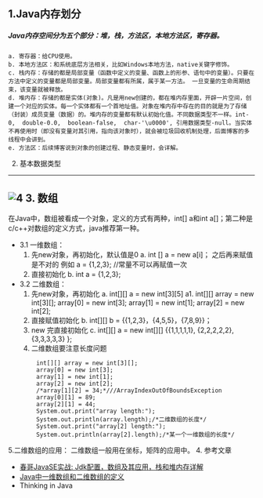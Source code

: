 ﻿1.Java内存划分
---
##### Java内存空间分为五个部分：堆，栈，方法区，本地方法区，寄存器。
    a. 寄存器：给CPU使用。
    b. 本地方法区：和系统底层方法相关，比如Windows本地方法，native关键字修饰。
    c. 栈内存：存储的都是局部变量（函数中定义的变量、函数上的形参、语句中的变量）。只要在方法中定义的变量都是局部变量。局部变量都有所属，属于某一方法。 一旦变量的生命周期结束，该变量就被释放。      
    d. 堆内存：存储的都是实体(对象)。凡是用new创建的，都在堆内存里面，开辟一片空间，创建一个对应的实体。每一个实体都有一个首地址值。对象在堆内存中存在的目的就是为了存储（封装）成员变量（数据）的。堆内存的变量都有默认初始化值。不同数据类型不一样。int-0,  double-0.0,  boolean-false,  char-'\u0000', 引用数据类型-null。当实体不再使用时（即没有变量对其引用，指向该对象时），就会被垃圾回收机制处理，后面博客的多线程中会讲到。
    e. 方法区：后续博客说到对象的创建过程、静态变量时，会详解。

2. 基本数据类型
---
![4](../../图片/12月/4.png)
3. 数组
---
 在Java中，数组被看成一个对象，定义的方式有两种，int[] a和int a[]；第二种是c/c++对数组的定义方式，java推荐第一种。
- 3.1 一维数组：
    1. 先new对象，再初始化，默认值是0
       a. int [] a = new a[i]；
      之后再来赋值是不对的
      例如 a = {1,2,3}; //常量不可以再赋值一次
    2. 直接初始化
       b. int a = {1,2,3};
- 3.2 二维数组：
    1. 先new对象，再初始化
      a. int[][] a = new int[3][5]
      a1.  int[][] array = new int[3][];
        array[0] = new int[3];
        array[1] = new int[1];
        array[2] = new int[2];
    2. 直接赋值初始化
      b. int[][] b = {{1,2,3}，{4,5,5}，{7,8,9}}；
    3. new 完直接初始化
    c. int[][] a = new int[][] {{1,1,1,1,1}, {2,2,2,2,2}, {3,3,3,3,3} };
  4. 二维数组要注意长度问题
```
        int[][] array = new int[3][];  
        array[0] = new int[3];  
        array[1] = new int[1];  
        array[2] = new int[2];  
        /*array[1][2] = 34;*///ArrayIndexOutOfBoundsException  
        array[0][1] = 89;  
        array[2][1] = 44;  
        System.out.print("array length:");  
        System.out.println(array.length);/*二维数组的长度*/  
        System.out.print("array[2] length:");  
        System.out.println(array[2].length);/*某一个一维数组的长度*/  
```
5.二维数组的应用：
二维数组一般用在坐标，矩阵的应用中。
4. 参考文章
- [春哥JavaSE实战: Jdk配置，数组及其应用，栈和堆内存详解](http://blog.csdn.net/zhongkelee/article/details/43239355)
- [Java中一维数组和二维数组的定义](http://blog.csdn.net/gideal_wang/article/details/3647837)
- Thinking in Java
